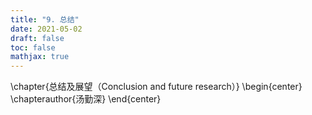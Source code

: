 ```yaml
---
title: "9. 总结"
date: 2021-05-02
draft: false
toc: false
mathjax: true
---
```


\chapter{总结及展望（Conclusion and future research）}
\begin{center}
    \chapterauthor{汤勤深}
\end{center}